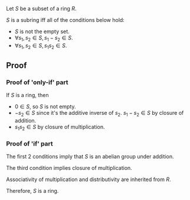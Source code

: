 Let $S$ be a subset of a ring $R$.

$S$ is a subring iff all of the conditions below hold:

* $S$ is not the empty set.
* $\forall s_1, s_2 \in S, s_1 - s_2 \in S$.
* $\forall s_1, s_2 \in S, s_1s_2 \in S$.

## Proof

### Proof of 'only-if' part

If $S$ is a ring, then

* $0 \in S$, so $S$ is not empty.
* $-s_2 \in S$ since it's the additive inverse of $s_2$.
  $s_1 - s_2 \in S$ by closure of addition.
* $s_1s_2 \in S$ by closure of multiplication.

### Proof of 'if' part

The first 2 conditions imply that $S$ is an abelian group under addition.

The third condition implies closure of multiplication.

Associativity of multiplication and distributivity are inherited from $R$.

Therefore, $S$ is a ring.
